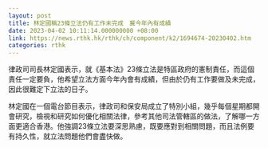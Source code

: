 ```yaml
---
layout: post
title: 林定國稱23條立法仍有工作未完成　冀今年內有成績　
date: 2023-04-02 10:11:14.000000000 +08:00
link: https://news.rthk.hk/rthk/ch/component/k2/1694674-20230402.htm
categories: rthk
---
```


律政司司長林定國表示，就《基本法》23條立法是特區政府的憲制責任，而這個責任一定要負，他希望立法方面今年內會有成績，但由於仍有工作要做及未完成，因此很難定下立法的日子。

林定國在一個電台節目表示，律政司和保安局成立了特別小組，幾乎每個星期都開會研究，檢視和研究如何優化相關法律，參考其他司法管轄區的做法，了解哪一方面更適合香港。他強調23條立法要深思熟慮，既要應對到相關問題，而且法例要有持久性，就立法問題他們會盡快做。
